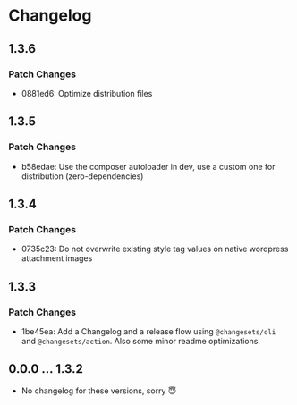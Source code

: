 # Changelog

## 1.3.6

### Patch Changes

- 0881ed6: Optimize distribution files

## 1.3.5

### Patch Changes

- b58edae: Use the composer autoloader in dev, use a custom one for distribution (zero-dependencies)

## 1.3.4

### Patch Changes

- 0735c23: Do not overwrite existing style tag values on native wordpress attachment images

## 1.3.3

### Patch Changes

- 1be45ea: Add a Changelog and a release flow using `@changesets/cli` and `@changesets/action`. Also some minor readme optimizations.

## 0.0.0 ... 1.3.2

- No changelog for these versions, sorry 😇
